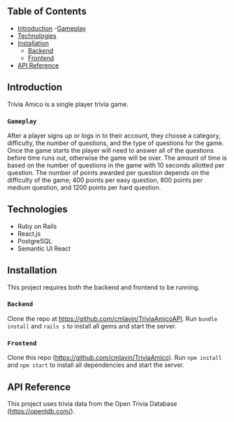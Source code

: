 ## Table of Contents

- [Introduction](#introduction)
  -[Gameplay](#gameplay)
- [Technologies](#technologies)
- [Installation](#installation)
  - [Backend](#backend)
  - [Frontend](#frontend)
- [API Reference](#api-reference)

## Introduction

Trivia Amico is a single player trivia game.  

### `Gameplay`

After a player signs up or logs in to their account, they choose a category, difficulty, the number of questions, and the type of questions for the game.  Once the game starts the player will need to answer all of the questions before time runs out, otherwise the game will be over.  The amount of time is based on the number of questions in the game with 10 seconds allotted per question.  The number of points awarded per question depends on the difficulty of the game; 400 points per easy question, 800 points per medium question, and 1200 points per hard question.

## Technologies

* Ruby on Rails
* React.js
* PostgreSQL
* Semantic UI React

## Installation

This project requires both the backend and frontend to be running.

### `Backend`

Clone the repo at https://github.com/cmlavin/TriviaAmicoAPI.  Run ```bundle install``` and ```rails s``` to install all gems and start the server.

### `Frontend`

Clone this repo (https://github.com/cmlavin/TriviaAmico).  Run ```npm install``` and ```npm start``` to install all dependencies and start the server.

## API Reference

This project uses trivia data from the Open Trivia Database (https://opentdb.com/).
